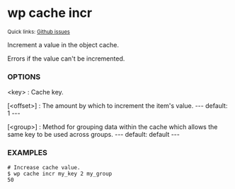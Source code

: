 # wp cache incr

<small>Quick links: <a href="https://github.com/issues?q=is%3Aopen+label%3Acommand%3Acache-incr+sort%3Aupdated-desc+org%3Awp-cli">Github issues</a></small>

Increment a value in the object cache.

Errors if the value can't be incremented.

### OPTIONS

&lt;key&gt;
: Cache key.

[&lt;offset&gt;]
: The amount by which to increment the item's value.
\---
default: 1
\---

[&lt;group&gt;]
: Method for grouping data within the cache which allows the same key to be used across groups.
\---
default: default
\---

### EXAMPLES

    # Increase cache value.
    $ wp cache incr my_key 2 my_group
    50



